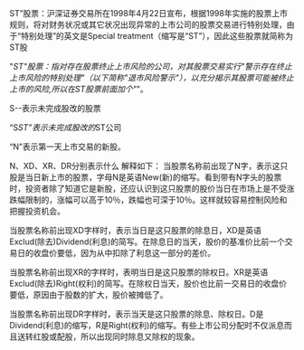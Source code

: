 ST”股票：沪深证券交易所在1998年4月22日宣布，根据1998年实施的股票上市规则，将对财务状况或其它状况出现异常的上市公司的股票交易进行特别处理，由于“特别处理”的英文是Special treatment（缩写是“ST”），因此这些股票就简称为ST股 

"*ST"股票：指对存在股票终止上市风险的公司，对其股票交易实行"警示存在终止上市风险的特别处理"（以下简称"退市风险警示"），以充分揭示其股票可能被终止上市的风险,所以在ST股票前面加个"*"。 

S--表示未完成股改的股票

“S*ST”表示未完成股改的*ST公司 

“N”表示第一天上市交易的新股。

N、XD、XR、DR分别表示什么 
解释如下： 
当股票名称前出现了N字，表示这只股是当日新上市的股票，字母N是英语New(新)的缩写。看到带有N字头的股票时，投资者除了知道它是新股，还应认识到这只股票的股价当日在市场上是不受涨跌幅限制的，涨幅可以高于10％，跌幅也可深于10％。这样就较容易控制风险和把握投资机会。 

当股票名称前出现XD字样时，表示当日是这只股票的除息日，XD是英语Exclud(除去)Dividend(利息)的简写。在除息日的当天，股价的基准价比前一个交易日的收盘价要低，因为从中扣除了利息这一部分的差价。 

当股票名称前出现XR的字样时，表明当日是这只股票的除权日。XR是英语Exclud(除去)Right(权利)的简写。在除权日当天，股价也比前一交易日的收盘价要低，原因由于股数的扩大，股价被摊低了。 

当股票名称前出现DR字样时，表示当天是这只股票的除息、除权日。D是Dividend(利息)的缩写，R是Right(权利)的缩写。有些上市公司分配时不仅派息而且送转红股或配股，所以出现同时除息又除权的现象。
